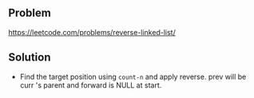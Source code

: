 ## Problem

https://leetcode.com/problems/reverse-linked-list/

## Solution

- Find the target position using `count-n` and apply reverse. prev will be curr 's parent and forward is NULL at start.
